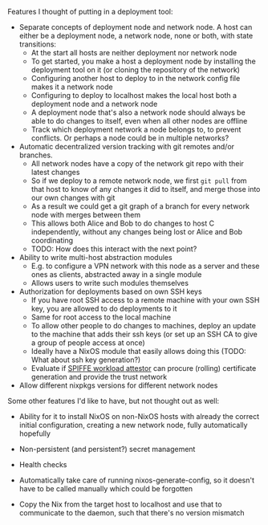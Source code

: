 Features I thought of putting in a deployment tool:
- Separate concepts of deployment node and network node. A host can either be a deployment node, a network node, none or both, with state transitions:
  - At the start all hosts are neither deployment nor network node
  - To get started, you make a host a deployment node by installing the deployment tool on it (or cloning the repository of the network)
  - Configuring another host to deploy to in the network config file makes it a network node
  - Configuring to deploy to localhost makes the local host both a deployment node and a network node
  - A deployment node that's also a network node should always be able to do changes to itself, even when all other nodes are offline
  - Track which deployment network a node belongs to, to prevent conflicts. Or perhaps a node could be in multiple networks?
- Automatic decentralized version tracking with git remotes and/or branches.
  - All network nodes have a copy of the network git repo with their latest changes
  - So if we deploy to a remote network node, we first `git pull` from that host to know of any changes it did to itself, and merge those into our own changes with git
  - As a result we could get a git graph of a branch for every network node with merges between them
  - This allows both Alice and Bob to do changes to host C independently, without any changes being lost or Alice and Bob coordinating
  - TODO: How does this interact with the next point?
- Ability to write multi-host abstraction modules
  - E.g. to configure a VPN network with this node as a server and these ones as clients, abstracted away in a single module
  - Allows users to write such modules themselves
- Authorization for deployments based on own SSH keys
  - If you have root SSH access to a remote machine with your own SSH key, you are allowed to do deployments to it
  - Same for root access to the local machine
  - To allow other people to do changes to machines, deploy an update to the machine that adds their ssh keys (or set up an SSH CA to give a group of people access at once)
  - Ideally have a NixOS module that easily allows doing this (TODO: What about ssh key generation?)
  - Evaluate if [SPIFFE workload attestor](https://spiffe.io/docs/latest/spire/understand/concepts/) can procure (rolling) certificate generation and provide the trust network
- Allow different nixpkgs versions for different network nodes

Some other features I'd like to have, but not thought out as well:
- Ability for it to install NixOS on non-NixOS hosts with already the correct initial configuration, creating a new network node, fully automatically hopefully
- Non-persistent (and persistent?) secret management
- Health checks
- Automatically take care of running nixos-generate-config, so it doesn't have to be called manually which could be forgotten

- Copy the Nix from the target host to localhost and use that to communicate to the daemon, such that there's no version mismatch
